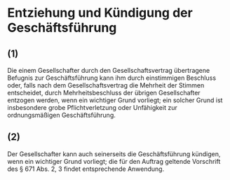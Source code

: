 # Entziehung und Kündigung der Geschäftsführung



## (1)

 Die einem Gesellschafter durch den Gesellschaftsvertrag übertragene Befugnis zur Geschäftsführung kann ihm durch einstimmigen Beschluss oder, falls nach dem Gesellschaftsvertrag die Mehrheit der Stimmen entscheidet, durch Mehrheitsbeschluss der übrigen Gesellschafter entzogen werden, wenn ein wichtiger Grund vorliegt; ein solcher Grund ist insbesondere grobe Pflichtverletzung oder Unfähigkeit zur ordnungsmäßigen Geschäftsführung.

## (2)

 Der Gesellschafter kann auch seinerseits die Geschäftsführung kündigen, wenn ein wichtiger Grund vorliegt; die für den Auftrag geltende Vorschrift des § 671 Abs. 2, 3 findet entsprechende Anwendung. 

